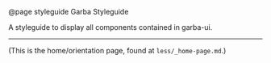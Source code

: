 @page styleguide Garba Styleguide

A styleguide to display all components contained in garba-ui.

---------------------------------
(This is the home/orientation page, found at `less/_home-page.md`.)

